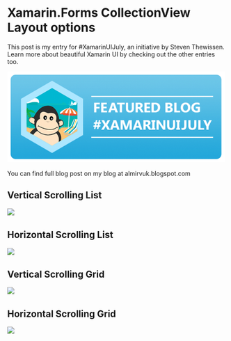 # Xamarin.Forms CollectionView Layout options
This post is my entry for #XamarinUIJuly, an initiative by Steven Thewissen. Learn more about beautiful Xamarin UI by checking out the other entries too.

<img width="500" src="https://github.com/almirvuk/XF.CollectionView/blob/master/files/xamuijuly-1-768x321.png">

You can find full blog post on my blog at almirvuk.blogspot.com

## Vertical Scrolling List
<img width="500" src="https://github.com/almirvuk/XF.CollectionView/blob/master/files/VerticalListPage.gif">

## Horizontal Scrolling List
<img width="500" src="https://github.com/almirvuk/XF.CollectionView/blob/master/files/HorizontalListPage.gif">

## Vertical Scrolling Grid
<img width="500" src="https://github.com/almirvuk/XF.CollectionView/blob/master/files/VerticalGridPage.gif">

## Horizontal Scrolling Grid
<img width="500" src="https://github.com/almirvuk/XF.CollectionView/blob/master/files/HorizontalGridPage.gif">
